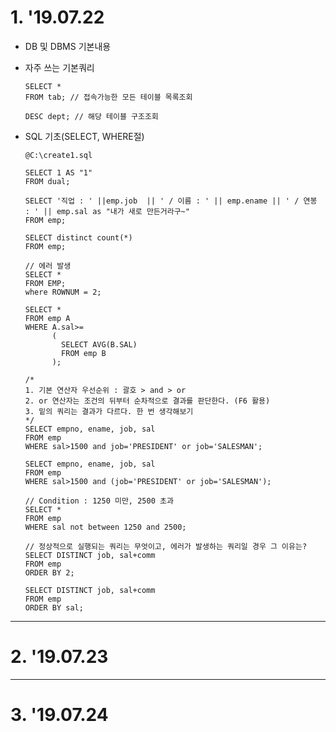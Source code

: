 # 1. '19.07.22

* DB 및 DBMS 기본내용

* 자주 쓰는 기본쿼리

      SELECT *
      FROM tab; // 접속가능한 모든 테이블 목록조회

      DESC dept; // 해당 테이블 구조조회
      
* SQL 기초(SELECT, WHERE절)

      @C:\create1.sql
      
      SELECT 1 AS "1"
      FROM dual;
      
      SELECT '직업 : ' ||emp.job  || ' / 이름 : ' || emp.ename || ' / 연봉 : ' || emp.sal as "내가 새로 만든거라구~"
      FROM emp;
      
      SELECT distinct count(*)
      FROM emp;
      
      // 에러 발생
      SELECT *
      FROM EMP;
      where ROWNUM = 2;
      
      SELECT *
      FROM emp A
      WHERE A.sal>=
            (
              SELECT AVG(B.SAL)
              FROM emp B
            );
            
      /*   
      1. 기본 연산자 우선순위 : 괄호 > and > or
      2. or 연산자는 조건의 뒤부터 순차적으로 결과를 판단한다. (F6 활용)
      3. 밑의 쿼리는 결과가 다르다. 한 번 생각해보기 
      */
      SELECT empno, ename, job, sal
      FROM emp
      WHERE sal>1500 and job='PRESIDENT' or job='SALESMAN';
      
      SELECT empno, ename, job, sal
      FROM emp
      WHERE sal>1500 and (job='PRESIDENT' or job='SALESMAN');
      
      // Condition : 1250 미만, 2500 초과
      SELECT *
      FROM emp
      WHERE sal not between 1250 and 2500;         

      // 정상적으로 실행되는 쿼리는 무엇이고, 에러가 발생하는 쿼리일 경우 그 이유는?
      SELECT DISTINCT job, sal+comm
      FROM emp
      ORDER BY 2;

      SELECT DISTINCT job, sal+comm
      FROM emp
      ORDER BY sal;
  
------
  
# 2. '19.07.23


------

# 3. '19.07.24


